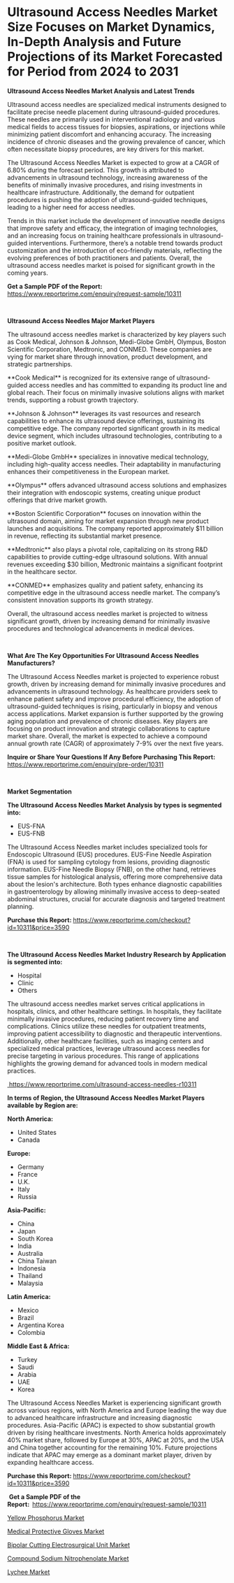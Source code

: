 <p><h1>Ultrasound Access Needles Market Size Focuses on Market Dynamics, In-Depth Analysis and Future Projections of its Market Forecasted for Period from 2024 to 2031</h1></p><p><strong>Ultrasound Access Needles Market Analysis and Latest Trends</strong></p>
<p><p>Ultrasound access needles are specialized medical instruments designed to facilitate precise needle placement during ultrasound-guided procedures. These needles are primarily used in interventional radiology and various medical fields to access tissues for biopsies, aspirations, or injections while minimizing patient discomfort and enhancing accuracy. The increasing incidence of chronic diseases and the growing prevalence of cancer, which often necessitate biopsy procedures, are key drivers for this market.</p><p>The Ultrasound Access Needles Market is expected to grow at a CAGR of 6.80% during the forecast period. This growth is attributed to advancements in ultrasound technology, increasing awareness of the benefits of minimally invasive procedures, and rising investments in healthcare infrastructure. Additionally, the demand for outpatient procedures is pushing the adoption of ultrasound-guided techniques, leading to a higher need for access needles.</p><p>Trends in this market include the development of innovative needle designs that improve safety and efficacy, the integration of imaging technologies, and an increasing focus on training healthcare professionals in ultrasound-guided interventions. Furthermore, there’s a notable trend towards product customization and the introduction of eco-friendly materials, reflecting the evolving preferences of both practitioners and patients. Overall, the ultrasound access needles market is poised for significant growth in the coming years.</p></p>
<p><strong>Get a Sample PDF of the Report:&nbsp;</strong> <a href="https://www.reportprime.com/enquiry/request-sample/10311?utm_campaign=1129&utm_medium=2&utm_source=Github&utm_content=ia&utm_term=16112024&utm_id=ultrasound-access-needles">https://www.reportprime.com/enquiry/request-sample/10311</a></p>
<p>&nbsp;</p>
<p><strong>Ultrasound Access Needles Major Market Players</strong></p>
<p><p>The ultrasound access needles market is characterized by key players such as Cook Medical, Johnson & Johnson, Medi-Globe GmbH, Olympus, Boston Scientific Corporation, Medtronic, and CONMED. These companies are vying for market share through innovation, product development, and strategic partnerships.</p><p>**Cook Medical** is recognized for its extensive range of ultrasound-guided access needles and has committed to expanding its product line and global reach. Their focus on minimally invasive solutions aligns with market trends, supporting a robust growth trajectory.</p><p>**Johnson & Johnson** leverages its vast resources and research capabilities to enhance its ultrasound device offerings, sustaining its competitive edge. The company reported significant growth in its medical device segment, which includes ultrasound technologies, contributing to a positive market outlook.</p><p>**Medi-Globe GmbH** specializes in innovative medical technology, including high-quality access needles. Their adaptability in manufacturing enhances their competitiveness in the European market.</p><p>**Olympus** offers advanced ultrasound access solutions and emphasizes their integration with endoscopic systems, creating unique product offerings that drive market growth.</p><p>**Boston Scientific Corporation** focuses on innovation within the ultrasound domain, aiming for market expansion through new product launches and acquisitions. The company reported approximately $11 billion in revenue, reflecting its substantial market presence.</p><p>**Medtronic** also plays a pivotal role, capitalizing on its strong R&D capabilities to provide cutting-edge ultrasound solutions. With annual revenues exceeding $30 billion, Medtronic maintains a significant footprint in the healthcare sector.</p><p>**CONMED** emphasizes quality and patient safety, enhancing its competitive edge in the ultrasound access needle market. The company’s consistent innovation supports its growth strategy.</p><p>Overall, the ultrasound access needles market is projected to witness significant growth, driven by increasing demand for minimally invasive procedures and technological advancements in medical devices.</p></p>
<p>&nbsp;</p>
<p><strong>What Are The Key Opportunities For Ultrasound Access Needles Manufacturers?</strong></p>
<p><p>The Ultrasound Access Needles market is projected to experience robust growth, driven by increasing demand for minimally invasive procedures and advancements in ultrasound technology. As healthcare providers seek to enhance patient safety and improve procedural efficiency, the adoption of ultrasound-guided techniques is rising, particularly in biopsy and venous access applications. Market expansion is further supported by the growing aging population and prevalence of chronic diseases. Key players are focusing on product innovation and strategic collaborations to capture market share. Overall, the market is expected to achieve a compound annual growth rate (CAGR) of approximately 7-9% over the next five years.</p></p>
<p><strong>Inquire or Share Your Questions If Any Before Purchasing This Report:</strong> <a href="https://www.reportprime.com/enquiry/pre-order/10311?utm_campaign=1129&utm_medium=2&utm_source=Github&utm_content=ia&utm_term=16112024&utm_id=ultrasound-access-needles">https://www.reportprime.com/enquiry/pre-order/10311</a></p>
<p>&nbsp;</p>
<p><strong>Market Segmentation</strong></p>
<p><strong>The Ultrasound Access Needles Market Analysis by types is segmented into:</strong></p>
<p><ul><li>EUS-FNA</li><li>EUS-FNB</li></ul></p>
<p><p>The Ultrasound Access Needles market includes specialized tools for Endoscopic Ultrasound (EUS) procedures. EUS-Fine Needle Aspiration (FNA) is used for sampling cytology from lesions, providing diagnostic information. EUS-Fine Needle Biopsy (FNB), on the other hand, retrieves tissue samples for histological analysis, offering more comprehensive data about the lesion's architecture. Both types enhance diagnostic capabilities in gastroenterology by allowing minimally invasive access to deep-seated abdominal structures, crucial for accurate diagnosis and targeted treatment planning.</p></p>
<p><strong>Purchase this Report:&nbsp;</strong><a href="https://www.reportprime.com/checkout?id=10311&price=3590&utm_campaign=1129&utm_medium=2&utm_source=Github&utm_content=ia&utm_term=16112024&utm_id=ultrasound-access-needles">https://www.reportprime.com/checkout?id=10311&price=3590</a></p>
<p>&nbsp;</p>
<p><strong>The Ultrasound Access Needles Market Industry Research by Application is segmented into:</strong></p>
<p><ul><li>Hospital</li><li>Clinic</li><li>Others</li></ul></p>
<p><p>The ultrasound access needles market serves critical applications in hospitals, clinics, and other healthcare settings. In hospitals, they facilitate minimally invasive procedures, reducing patient recovery time and complications. Clinics utilize these needles for outpatient treatments, improving patient accessibility to diagnostic and therapeutic interventions. Additionally, other healthcare facilities, such as imaging centers and specialized medical practices, leverage ultrasound access needles for precise targeting in various procedures. This range of applications highlights the growing demand for advanced tools in modern medical practices.</p></p>
<p><a href="https://www.reportprime.com/ultrasound-access-needles-r10311?utm_campaign=1129&utm_medium=2&utm_source=Github&utm_content=ia&utm_term=16112024&utm_id=ultrasound-access-needles">&nbsp;https://www.reportprime.com/ultrasound-access-needles-r10311</a></p>
<p><strong>In terms of Region, the Ultrasound Access Needles Market Players available by Region are:</strong></p>
<p>
    <p> <strong> North America: </strong>
        <ul>
            <li>United States</li>
            <li>Canada</li>
        </ul>
        </p> 
    <p> <strong> Europe: </strong>
        <ul>
            <li>Germany</li>
            <li>France</li>
            <li>U.K.</li>
            <li>Italy</li>
            <li>Russia</li>
        </ul>
        </p> 
    <p> <strong> Asia-Pacific: </strong>
        <ul>
            <li>China</li>
            <li>Japan</li>
            <li>South Korea</li>
            <li>India</li>
            <li>Australia</li>
            <li>China Taiwan</li>
            <li>Indonesia</li>
            <li>Thailand</li>
            <li>Malaysia</li>
        </ul>
        </p> 
    <p> <strong> Latin America: </strong>
        <ul>
            <li>Mexico</li>
            <li>Brazil</li>
            <li>Argentina Korea</li>
            <li>Colombia</li>
        </ul>
        </p> 
    <p> <strong> Middle East & Africa: </strong>
        <ul>
            <li>Turkey</li>
            <li>Saudi</li>
            <li>Arabia</li>
            <li>UAE</li>
            <li>Korea</li>
        </ul>
    </p>
    </p>
<p><p>The Ultrasound Access Needles Market is experiencing significant growth across various regions, with North America and Europe leading the way due to advanced healthcare infrastructure and increasing diagnostic procedures. Asia-Pacific (APAC) is expected to show substantial growth driven by rising healthcare investments. North America holds approximately 40% market share, followed by Europe at 30%, APAC at 20%, and the USA and China together accounting for the remaining 10%. Future projections indicate that APAC may emerge as a dominant market player, driven by expanding healthcare access.</p></p>
<p><strong>Purchase this Report: </strong><a href="https://www.reportprime.com/checkout?id=10311&price=3590&utm_campaign=1129&utm_medium=2&utm_source=Github&utm_content=ia&utm_term=16112024&utm_id=ultrasound-access-needles">https://www.reportprime.com/checkout?id=10311&price=3590</a></p>
<p>&nbsp;<strong>Get a Sample PDF of the Report:&nbsp;&nbsp;</strong><a href="https://www.reportprime.com/enquiry/request-sample/10311?utm_campaign=1129&utm_medium=2&utm_source=Github&utm_content=ia&utm_term=16112024&utm_id=ultrasound-access-needles">https://www.reportprime.com/enquiry/request-sample/10311</a></p>
<p><strong></strong></p>
<p><p><a href="https://www.linkedin.com/pulse/global-yellow-phosphorus-market-sector2024-2031-metrics-qihfc?utm_campaign=1129&utm_medium=2&utm_source=Github&utm_content=ia&utm_term=16112024&utm_id=ultrasound-access-needles">Yellow Phosphorus Market</a></p><p><a href="https://issuu.com/reportprime-2/docs/medical-protective-gloves-market-si_c79e9957dea38b?utm_campaign=1129&utm_medium=2&utm_source=Github&utm_content=ia&utm_term=16112024&utm_id=ultrasound-access-needles">Medical Protective Gloves Market</a></p><p><a href="https://github.com/GroverBarry/Market-Research-Report-List-7/blob/main/bipolar-cutting-electrosurgical-unit-market.md?utm_campaign=1129&utm_medium=2&utm_source=Github&utm_content=ia&utm_term=16112024&utm_id=ultrasound-access-needles">Bipolar Cutting Electrosurgical Unit Market</a></p><p><a href="https://issuu.com/reportprime-2/docs/compound-sodium-nitrophenolate-mark_402e6210418f35?utm_campaign=1129&utm_medium=2&utm_source=Github&utm_content=ia&utm_term=16112024&utm_id=ultrasound-access-needles">Compound Sodium Nitrophenolate Market</a></p><p><a href="https://www.linkedin.com/pulse/global-lychee-market-opportunities-forecast-period-from-2024-nz7rc?utm_campaign=1129&utm_medium=2&utm_source=Github&utm_content=ia&utm_term=16112024&utm_id=ultrasound-access-needles">Lychee Market</a></p></p>